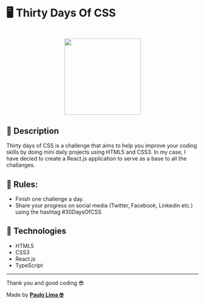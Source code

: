 # 🖥️ Thirty Days Of CSS

<h1 align="center">
  <img src=".github/logo.png" width="200px" />
</h1>

## 🔎️ Description
Thirty days of CSS is a challenge that aims to help you improve your coding skills by doing mini daily projects using HTML5 and CSS3. In my case, I have decied to create a React.js application to serve as a base to all the challanges.

## 👀️ Rules:

- Finish one challenge a day.
- Share your progress on social media (Twitter, Facebook, Linkedin etc.) using the hashtag #30DaysOfCSS

## 🚀️ Technologies

- HTML5
- CSS3
- React.js
- TypeScript

---

Thank you and good coding 😎️

Made by **<a href="https://paulophlp.github.io/portfolio/" target="__blank">Paulo Lima 🤓️</a>**
